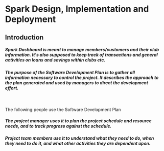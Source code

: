 <h1 style="align: center">Spark Design, Implementation and Deployment</h1>

Introduction
------------

<h5>Spark Dashboard is meant to manage members/customers and their club information. It's also supposed to keep track of transactions and general activities on loans and savings within clubs etc.</h5>

<h5>The purpose of the <i>Software Development Plan</i> is to gather all information necessary to control the project. It describes the approach to the plan generated and used by managers to direct the development effort.</h5>
<br/>

<p>The following people use the Software Development Plan</p>

<h5>The <strong>project manager</strong> uses it to plan the project schedule and resource needs, and to track progress against the schedule. </h5>
<h5><strong>Project team members</strong> use it to understand what they need to do, when they need to do it, and what other activities they are dependent upon. </h5>


